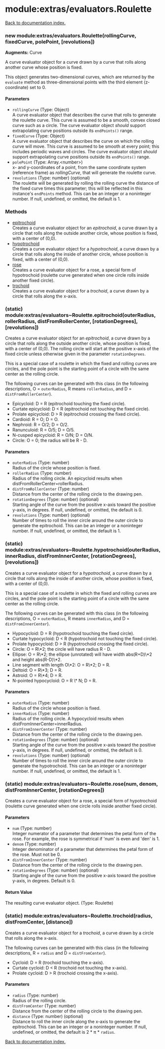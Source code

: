 # module:extras/evaluators.Roulette

[Back to documentation index.](index.md)

<a name='extras_evaluators.Roulette'></a>
### new module:extras/evaluators.Roulette(rollingCurve, fixedCurve, polePoint, [revolutions])

**Augments:** Curve

A curve evaluator object for a curve drawn by a curve that rolls along another curve whose position is fixed.

This object generates two-dimensional curves, which are returned by the <code>evaluate</code> method as three-dimensional points with the third element (z-coordinate) set to 0.

#### Parameters

* `rollingCurve` (Type: Object)<br>A curve evaluator object that describes the curve that rolls to generate the roulette curve. This curve is assumed to be a smooth, convex closed curve such as a circle. The curve evaluator object <i>should</i> support extrapolating curve positions outside its <code>endPoints()</code> range.
* `fixedCurve` (Type: Object)<br>A curve evaluator object that describes the curve on which the rolling curve will move. This curve is assumed to be smooth at every point; this includes periodic waves and circles. The curve evaluator object <i>should</i> support extrapolating curve positions outside its <code>endPoints()</code> range.
* `polePoint` (Type: Array.&lt;number>)<br>x- and y-coordinates of a point, from the same coordinate system (reference frame) as <i>rollingCurve</i>, that will generate the roulette curve.
* `revolutions` (Type: number) (optional)<br>The roulette will be generated by rolling the rolling curve the distance of the fixed curve times this parameter; this will be reflected in this instance's <code>endPoints</code> method. This can be an integer or a noninteger number. If null, undefined, or omitted, the default is 1.

### Methods

* [epitrochoid](#extras_evaluators_Roulette.epitrochoid)<br>Creates a curve evaluator object for an <i>epitrochoid</i>, a curve drawn by a circle that rolls along the outside another circle, whose position is fixed, with a center of (0,0).
* [hypotrochoid](#extras_evaluators_Roulette.hypotrochoid)<br>Creates a curve evaluator object for a <i>hypotrochoid</i>, a curve drawn by a circle that rolls along the inside
of another circle, whose position is fixed, with a center of (0,0).
* [rose](#extras_evaluators_Roulette.rose)<br>Creates a curve evaluator object for a rose, a special
form of hypotrochoid (roulette curve generated when one circle rolls
inside another fixed circle).
* [trochoid](#extras_evaluators_Roulette.trochoid)<br>Creates a curve evaluator object for a <i>trochoid</i>, a curve drawn by a circle that rolls along the x-axis.

<a name='extras_evaluators_Roulette.epitrochoid'></a>
### (static) module:extras/evaluators~Roulette.epitrochoid(outerRadius, rollerRadius, distFromRollerCenter, [rotationDegrees], [revolutions])

Creates a curve evaluator object for an <i>epitrochoid</i>, a curve drawn by a circle that rolls along the outside another circle, whose position is fixed, with a center of (0,0).
The rolling circle will start at the positive x-axis of the fixed circle
unless otherwise given in the parameter <code>rotationDegrees</code>.

This is a special case of a roulette in which the fixed and rolling curves are circles, and the pole point is the starting point of a circle with the same center as the rolling circle.

The following curves can be generated with this class (in the following
descriptions, O = <code>outerRadius</code>, R means <code>rollerRadius</code>,
and D = <code>distFromRollerCenter</code>).<ul>
<li>Epicycloid: D = R (epitrochoid touching the fixed circle).</li>
<li>Curtate epicycloid: D < R (epitrochoid not touching the fixed circle).</li>
<li>Prolate epicycloid: D > R (epitrochoid crossing the fixed circle).</li>
<li>Cardioid: R = O; D = O.</li>
<li>Nephroid: R = O/2; D = O/2.</li>
<li>Ranunculoid: R = O/5; D = O/5.</li>
<li>N-cusped epicycloid: R = O/N; D = O/N.</li>
<li>Circle: O = 0; the radius will be R - D.</li></ul>

#### Parameters

* `outerRadius` (Type: number)<br>Radius of the circle whose position is fixed.
* `rollerRadius` (Type: number)<br>Radius of the rolling circle. An epicycloid results when distFromRollerCenter=rollerRadius.
* `distFromRollerCenter` (Type: number)<br>Distance from the center of the rolling circle to the drawing pen.
* `rotationDegrees` (Type: number) (optional)<br>Starting angle of the curve from the positive x-axis toward the positive y-axis, in degrees. If null, undefined, or omitted, the default is 0.
* `revolutions` (Type: number) (optional)<br>Number of times to roll the inner circle around the outer circle to generate the epitrochoid. This can be an integer or a noninteger number. If null, undefined, or omitted, the default is 1.

<a name='extras_evaluators_Roulette.hypotrochoid'></a>
### (static) module:extras/evaluators~Roulette.hypotrochoid(outerRadius, innerRadius, distFromInnerCenter, [rotationDegrees], [revolutions])

Creates a curve evaluator object for a <i>hypotrochoid</i>, a curve drawn by a circle that rolls along the inside
of another circle, whose position is fixed, with a center of (0,0).

This is a special case of a roulette in which the fixed and rolling curves are circles, and the pole point is the starting point of a circle with the same center as the rolling circle.

The following curves can be generated with this class (in the following
descriptions, O = <code>outerRadius</code>, R means <code>innerRadius</code>,
and D = <code>distFromInnerCenter</code>).<ul>
<li>Hypocycloid: D = R (hypotrochoid touching the fixed circle).</li>
<li>Curtate hypocycloid: D < R (hypotrochoid not touching the fixed circle).</li>
<li>Prolate hypocycloid: D > R (hypotrochoid crossing the fixed circle).</li>
<li>Circle: O = R\*2; the circle will have radius R - D.</li>
<li>Ellipse: O = R\*2; the ellipse (unrotated) will have width abs(R+D)\*2
and height abs(R-D)\*2.</li>
<li>Line segment with length O\*2: O = R\*2; D = R.</li>
<li>Deltoid: O = R\*3; D = R.</li>
<li>Astroid: O = R\*4; D = R.</li>
<li>N-pointed hypocycloid: O = R \* N; D = R.</li></ul>

#### Parameters

* `outerRadius` (Type: number)<br>Radius of the circle whose position is fixed.
* `innerRadius` (Type: number)<br>Radius of the rolling circle. A hypocycloid results when distFromInnerCenter=innerRadius.
* `distFromInnerCenter` (Type: number)<br>Distance from the center of the rolling circle to the drawing pen.
* `rotationDegrees` (Type: number) (optional)<br>Starting angle of the curve from the positive x-axis toward the positive y-axis, in degrees. If null, undefined, or omitted, the default is 0.
* `revolutions` (Type: number) (optional)<br>Number of times to roll the inner circle around the outer circle to generate the hypotrochoid. This can be an integer or a noninteger number. If null, undefined, or omitted, the default is 1.

<a name='extras_evaluators_Roulette.rose'></a>
### (static) module:extras/evaluators~Roulette.rose(num, denom, distFromInnerCenter, [rotationDegrees])

Creates a curve evaluator object for a rose, a special
form of hypotrochoid (roulette curve generated when one circle rolls
inside another fixed circle).

#### Parameters

* `num` (Type: number)<br>Integer numerator of a parameter that determines the petal form of the rose. For example, the rose is symmetrical if 'num' is even and 'den' is 1.
* `denom` (Type: number)<br>Integer denominator of a parameter that determines the petal form of the rose. Must not be 0.
* `distFromInnerCenter` (Type: number)<br>Distance from the center of the rolling circle to the drawing pen.
* `rotationDegrees` (Type: number) (optional)<br>Starting angle of the curve from the positive x-axis toward the positive y-axis, in degrees. Default is 0.

#### Return Value

The resulting curve evaluator object. (Type: Roulette)

<a name='extras_evaluators_Roulette.trochoid'></a>
### (static) module:extras/evaluators~Roulette.trochoid(radius, distFromCenter, [distance])

Creates a curve evaluator object for a <i>trochoid</i>, a curve drawn by a circle that rolls along the x-axis.

The following curves can be generated with this class (in the following
descriptions, R = <code>radius</code>
and D = <code>distFromCenter</code>).<ul>
<li>Cycloid: D = R (trochoid touching the x-axis).</li>
<li>Curtate cycloid: D < R (trochoid not touching the x-axis).</li>
<li>Prolate cycloid: D > R (trochoid crossing the x-axis).</li></ul>

#### Parameters

* `radius` (Type: number)<br>Radius of the rolling circle.
* `distFromCenter` (Type: number)<br>Distance from the center of the rolling circle to the drawing pen.
* `distance` (Type: number) (optional)<br>Distance to roll the inner circle along the x-axis to generate the epitrochoid. This can be an integer or a noninteger number. If null, undefined, or omitted, the default is 2 \* &pi; \* <code>radius</code>.

[Back to documentation index.](index.md)
